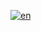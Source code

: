 [![en](https://img.shields.io/badge/lang-en-red.svg)](https://github.com/Joel-Ostos/stjlib/blob/main/README.md)
